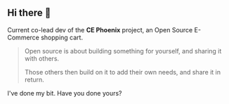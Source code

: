 ## Hi there 👋

Current co-lead dev of the **CE Phoenix** project, an Open Source E-Commerce shopping cart.

> Open source is about building something for yourself, and sharing it with others.
> 
> Those others then build on it to add their own needs, and share it in return.

I've done my bit.  Have you done yours?
<!--
**gburton/gburton** is a ✨ _special_ ✨ repository because its `README.md` (this file) appears on your GitHub profile.

Here are some ideas to get you started:

- 🔭 I’m currently working on ...
- 🌱 I’m currently learning ...
- 👯 I’m looking to collaborate on ...
- 🤔 I’m looking for help with ...
- 💬 Ask me about ...
- 📫 How to reach me: ...
- 😄 Pronouns: ...
- ⚡ Fun fact: ...
-->
